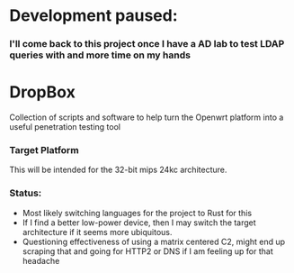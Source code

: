 # Development paused:
### I'll come back to this project once I have a AD lab to test LDAP queries with and more time on my hands

# DropBox
Collection of scripts and software to help turn the Openwrt platform into a useful penetration testing tool

### Target Platform 
This will be intended for the 32-bit mips 24kc architecture.

### Status: 
- Most likely switching languages for the project to Rust for this 
- If I find a better low-power device, then I may switch the target architecture if it seems more ubiquitous. 
- Questioning effectiveness of using a matrix centered C2, might end up scraping that and going for HTTP2  or DNS if I am feeling up for that headache  
 
